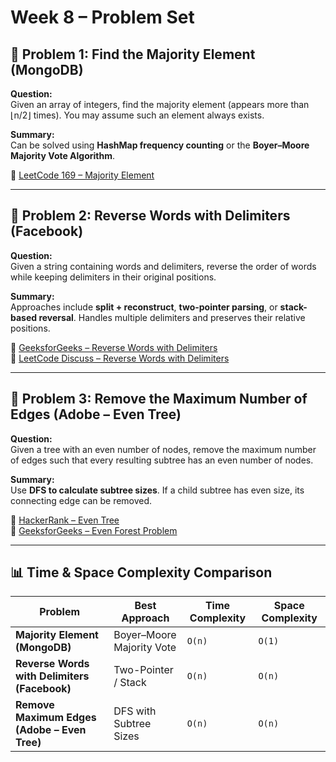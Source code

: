 # Week 8 – Problem Set

## 📌 Problem 1: Find the Majority Element (MongoDB)
**Question:**  
Given an array of integers, find the majority element (appears more than ⌊n/2⌋ times). You may assume such an element always exists.  

**Summary:**  
Can be solved using **HashMap frequency counting** or the **Boyer–Moore Majority Vote Algorithm**.  

🔗 [LeetCode 169 – Majority Element](https://leetcode.com/problems/majority-element/)  

---

## 📌 Problem 2: Reverse Words with Delimiters (Facebook)
**Question:**  
Given a string containing words and delimiters, reverse the order of words while keeping delimiters in their original positions.  

**Summary:**  
Approaches include **split + reconstruct**, **two-pointer parsing**, or **stack-based reversal**. Handles multiple delimiters and preserves their relative positions.  

🔗 [GeeksforGeeks – Reverse Words with Delimiters](https://www.geeksforgeeks.org/reverse-words-in-a-given-string-in-place/)  
🔗 [LeetCode Discuss – Reverse Words with Delimiters](https://leetcode.com/discuss/interview-question/398038/)  

---

## 📌 Problem 3: Remove the Maximum Number of Edges (Adobe – Even Tree)
**Question:**  
Given a tree with an even number of nodes, remove the maximum number of edges such that every resulting subtree has an even number of nodes.  

**Summary:**  
Use **DFS to calculate subtree sizes**. If a child subtree has even size, its connecting edge can be removed.  

🔗 [HackerRank – Even Tree](https://www.hackerrank.com/challenges/even-tree/problem)  
🔗 [GeeksforGeeks – Even Forest Problem](https://www.geeksforgeeks.org/even-tree-problem/)  

---

## 📊 Time & Space Complexity Comparison

| Problem | Best Approach | Time Complexity | Space Complexity |
|---------|--------------|-----------------|-----------------|
| **Majority Element (MongoDB)** | Boyer–Moore Majority Vote | `O(n)` | `O(1)` |
| **Reverse Words with Delimiters (Facebook)** | Two-Pointer / Stack | `O(n)` | `O(n)` |
| **Remove Maximum Edges (Adobe – Even Tree)** | DFS with Subtree Sizes | `O(n)` | `O(n)` |
